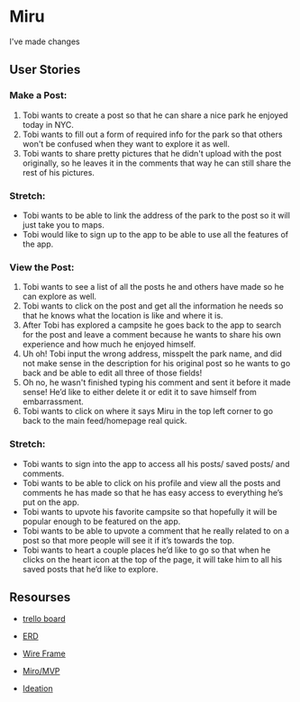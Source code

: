 # Miru

I've made changes

## User Stories

### Make a Post:
1. Tobi wants to create a post so that he can share a nice park he enjoyed today in NYC.
2. Tobi wants to fill out a form of required info for the park so that others won't be confused when they want to explore it as well. 
3. Tobi wants to share pretty pictures that he didn't upload with the post originally, so he leaves it in the comments that way he can still share the rest of his pictures.

### Stretch:
- Tobi wants to be able to link the address of the park to the post so it will just take you to maps.
- Tobi would like to sign up to the app to be able to use all the features of the app.

### View the Post:
1. Tobi wants to see a list of all the posts he and others have made so he can explore as well.
2. Tobi wants to click on the post and get all the information he needs so that he knows what the location is like and where it is. 
3. After Tobi has explored a campsite he goes back to the app to search for the post and leave a comment because he wants to share his own experience and how much he enjoyed himself.
4. Uh oh! Tobi input the wrong address, misspelt the park name, and did not make sense in the description for his original post so he wants to go back and be able to edit all three of those fields!
5. Oh no, he wasn't finished typing his comment and sent it before it made sense! He’d like to either delete it or edit it to save himself from embarrassment. 
6. Tobi wants to click on where it says Miru in the top left corner to go back to the main feed/homepage real quick. 

### Stretch:
- Tobi wants to sign into the app to access all his posts/ saved posts/ and comments.
- Tobi wants to be able to click on his profile and view all the posts and comments he has made so that he has easy access to everything he’s put on the app.
- Tobi wants to upvote his favorite campsite so that hopefully it will be popular enough to be featured on the app.
- Tobi wants to be able to upvote a comment that he really related to on a post so that more people will see it if it’s towards the top.
- Tobi wants to heart a couple places he’d like to go so that when he clicks on the heart icon at the top of the page, it will take him to all his saved posts that he’d like to explore. 


## Resourses 
- [trello board](https://trello.com/b/yqZ55UwX/miru)

- [ERD](https://lucid.app/lucidchart/3b69d6a1-7728-4680-93f0-f9e5d380c2fb/edit?beaconFlowId=E1FA5A0F0C6C4279&invitationId=inv_83b3c17c-7dd6-4ab3-a88a-d187dfeed98c&page=0_0#)

- [Wire Frame](https://www.figma.com/proto/ThXR0DFGcQy0krCODdrZat/capstone?node-id=44%3A39&scaling=scale-down&page-id=0%3A1&starting-point-node-id=2%3A3)

- [Miro/MVP](https://miro.com/app/board/uXjVO2WGRNo=/)

- [Ideation](https://docs.google.com/document/d/1n7uYQe8bs6fUQVAXYcwHgjUymL3kdvbisqyUDZdUVaE/edit)

